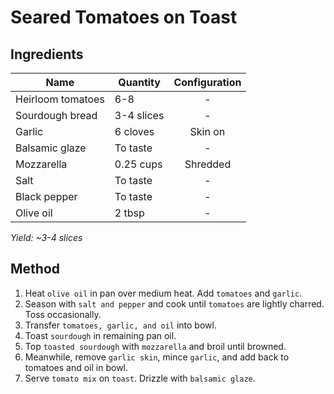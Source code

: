# Seared Tomatoes on Toast

## Ingredients

| Name              | Quantity   | Configuration |
| ----------------- | ---------- | :-----------: |
| Heirloom tomatoes | 6-8        |       -       |
| Sourdough bread   | 3-4 slices |       -       |
| Garlic            | 6 cloves   |    Skin on    |
| Balsamic glaze    | To taste   |       -       |
| Mozzarella        | 0.25 cups  |   Shredded    |
| Salt              | To taste   |       -       |
| Black pepper      | To taste   |       -       |
| Olive oil         | 2 tbsp     |       -       |

_Yield: ~3-4 slices_

## Method

1. Heat `olive oil` in pan over medium heat. Add `tomatoes` and `garlic`.
1. Season with `salt and pepper` and cook until `tomatoes` are lightly charred. Toss occasionally.
1. Transfer `tomatoes, garlic, and oil` into bowl.
1. Toast `sourdough` in remaining pan oil.
1. Top `toasted sourdough` with `mozzarella` and broil until browned.
1. Meanwhile, remove `garlic skin`, mince `garlic`, and add back to tomatoes and oil in bowl.
1. Serve `tomato mix` on `toast`. Drizzle with `balsamic glaze`.
